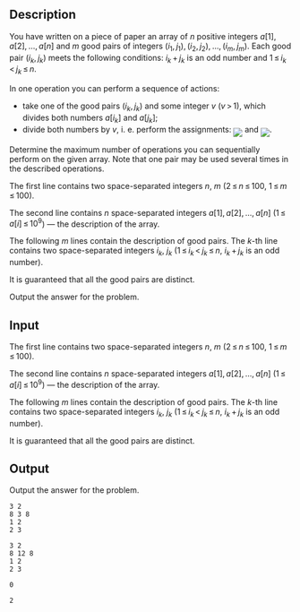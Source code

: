 ## Description

<div><p>You have written on a piece of paper an array of <span class="tex-span"><i>n</i></span> positive integers <span class="tex-span"><i>a</i>[1], <i>a</i>[2], ..., <i>a</i>[<i>n</i>]</span> and <span class="tex-span"><i>m</i></span> <span class="tex-font-style-it">good</span> pairs of integers <span class="tex-span">(<i>i</i><sub class="lower-index">1</sub>, <i>j</i><sub class="lower-index">1</sub>), (<i>i</i><sub class="lower-index">2</sub>, <i>j</i><sub class="lower-index">2</sub>), ..., (<i>i</i><sub class="lower-index"><i>m</i></sub>, <i>j</i><sub class="lower-index"><i>m</i></sub>)</span>. Each <span class="tex-font-style-it">good</span> pair <span class="tex-span">(<i>i</i><sub class="lower-index"><i>k</i></sub>, <i>j</i><sub class="lower-index"><i>k</i></sub>)</span> meets the following conditions: <span class="tex-span"><i>i</i><sub class="lower-index"><i>k</i></sub> + <i>j</i><sub class="lower-index"><i>k</i></sub></span> is an odd number and <span class="tex-span">1 ≤ <i>i</i><sub class="lower-index"><i>k</i></sub> &lt; <i>j</i><sub class="lower-index"><i>k</i></sub> ≤ <i>n</i></span>.</p><p>In one operation you can perform a sequence of actions: </p><ul> <li> take one of the <span class="tex-font-style-it">good</span> pairs <span class="tex-span">(<i>i</i><sub class="lower-index"><i>k</i></sub>, <i>j</i><sub class="lower-index"><i>k</i></sub>)</span> and some integer <span class="tex-span"><i>v</i></span> (<span class="tex-span"><i>v</i> &gt; 1</span>), which divides both numbers <span class="tex-span"><i>a</i>[<i>i</i><sub class="lower-index"><i>k</i></sub>]</span> and <span class="tex-span"><i>a</i>[<i>j</i><sub class="lower-index"><i>k</i></sub>]</span>; </li><li> divide both numbers by <span class="tex-span"><i>v</i></span>, i. e. perform the assignments: <img align="middle" class="tex-formula" src="file://mTcUxzfw.png" style="max-width: 100.0%;max-height: 100.0%;"> and <img align="middle" class="tex-formula" src="file://V927KfBw.png" style="max-width: 100.0%;max-height: 100.0%;">. </li></ul><p>Determine the maximum number of operations you can sequentially perform on the given array. Note that one pair may be used several times in the described operations.</p></div><div class="input-specification"><p>The first line contains two space-separated integers <span class="tex-span"><i>n</i></span>, <span class="tex-span"><i>m</i></span> (<span class="tex-span">2 ≤ <i>n</i> ≤ 100</span>, <span class="tex-span">1 ≤ <i>m</i> ≤ 100</span>).</p><p>The second line contains <span class="tex-span"><i>n</i></span> space-separated integers <span class="tex-span"><i>a</i>[1], <i>a</i>[2], ..., <i>a</i>[<i>n</i>]</span> (<span class="tex-span">1 ≤ <i>a</i>[<i>i</i>] ≤ 10<sup class="upper-index">9</sup></span>) — the description of the array.</p><p>The following <span class="tex-span"><i>m</i></span> lines contain the description of <span class="tex-font-style-it">good</span> pairs. The <span class="tex-span"><i>k</i></span>-th line contains two space-separated integers <span class="tex-span"><i>i</i><sub class="lower-index"><i>k</i></sub></span>, <span class="tex-span"><i>j</i><sub class="lower-index"><i>k</i></sub></span> (<span class="tex-span">1 ≤ <i>i</i><sub class="lower-index"><i>k</i></sub> &lt; <i>j</i><sub class="lower-index"><i>k</i></sub> ≤ <i>n</i></span>, <span class="tex-span"><i>i</i><sub class="lower-index"><i>k</i></sub> + <i>j</i><sub class="lower-index"><i>k</i></sub></span> is an odd number).</p><p>It is guaranteed that all the <span class="tex-font-style-it">good</span> pairs are distinct.</p></div><div class="output-specification"><p>Output the answer for the problem.</p></div>

## Input

<p>The first line contains two space-separated integers <span class="tex-span"><i>n</i></span>, <span class="tex-span"><i>m</i></span> (<span class="tex-span">2 ≤ <i>n</i> ≤ 100</span>, <span class="tex-span">1 ≤ <i>m</i> ≤ 100</span>).</p><p>The second line contains <span class="tex-span"><i>n</i></span> space-separated integers <span class="tex-span"><i>a</i>[1], <i>a</i>[2], ..., <i>a</i>[<i>n</i>]</span> (<span class="tex-span">1 ≤ <i>a</i>[<i>i</i>] ≤ 10<sup class="upper-index">9</sup></span>) — the description of the array.</p><p>The following <span class="tex-span"><i>m</i></span> lines contain the description of <span class="tex-font-style-it">good</span> pairs. The <span class="tex-span"><i>k</i></span>-th line contains two space-separated integers <span class="tex-span"><i>i</i><sub class="lower-index"><i>k</i></sub></span>, <span class="tex-span"><i>j</i><sub class="lower-index"><i>k</i></sub></span> (<span class="tex-span">1 ≤ <i>i</i><sub class="lower-index"><i>k</i></sub> &lt; <i>j</i><sub class="lower-index"><i>k</i></sub> ≤ <i>n</i></span>, <span class="tex-span"><i>i</i><sub class="lower-index"><i>k</i></sub> + <i>j</i><sub class="lower-index"><i>k</i></sub></span> is an odd number).</p><p>It is guaranteed that all the <span class="tex-font-style-it">good</span> pairs are distinct.</p>

## Output

<p>Output the answer for the problem.</p>





```input1
3 2
8 3 8
1 2
2 3

```




```input2
3 2
8 12 8
1 2
2 3

```




```output1
0

```




```output2
2

```


